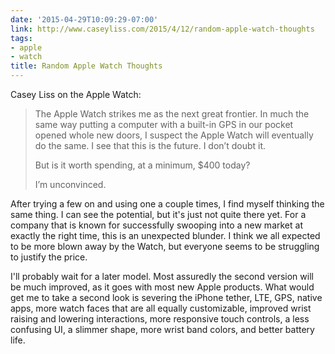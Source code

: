 ```yaml
---
date: '2015-04-29T10:09:29-07:00'
link: http://www.caseyliss.com/2015/4/12/random-apple-watch-thoughts
tags:
- apple
- watch
title: Random Apple Watch Thoughts
---
```


Casey Liss on the Apple Watch:

>The Apple Watch strikes me as the next great frontier. In much the same way putting a computer with a built-in GPS in our pocket opened whole new doors, I suspect the Apple Watch will eventually do the same. I see that this is the future. I don’t doubt it.
>
>But is it worth spending, at a minimum, $400 today?
>
>I’m unconvinced.

After trying a few on and using one a couple times, I find myself thinking the same thing. I can see the potential, but it's just not quite there yet. For a company that is known for successfully swooping into a new market at exactly the right time, this is an unexpected blunder. I think we all expected to be more blown away by the Watch, but everyone seems to be struggling to justify the price.

I'll probably wait for a later model. Most assuredly the second version will be much improved, as it goes with most new Apple products. What would get me to take a second look is severing the iPhone tether, LTE, GPS, native apps, more watch faces that are all equally customizable, improved wrist raising and lowering interactions, more responsive touch controls, a less confusing UI, a slimmer shape, more wrist band colors, and better battery life.
